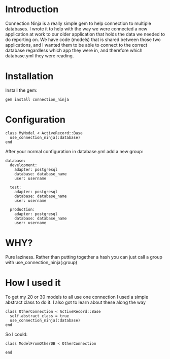 Introduction
============

Connection Ninja is a really simple gem to help connection to multiple databases. I wrote it to help with the way we were connected a new application at work to our older application that holds the data we needed to do reporting on. We have code (models) that is shared between those two applications, and I wanted them to be able to connect to the correct database regardless which app they were in, and therefore which database.yml they were reading.

Installation
============

Install the gem:

    gem install connection_ninja
    
Configuration
=============

    class MyModel < ActiveRecord::Base
      use_connection_ninja(:database)
    end

After your normal configuration in database.yml add a new group:

    database:
      development:
        adapter: postgresql
        database: database_name
        user: username

      test:
        adapter: postgresql
        database: database_name
        user: username

      production:
        adapter: postgresql
        database: database_name
        user: username

WHY?
===

Pure laziness. Rather than putting together a hash you can just call a group with use_connection_ninja(:group)

How I used it
=============

To get my 20 or 30 models to all use one connection I used a simple abstract class to do it. I also got to learn about these along the way

    class OtherConnection < ActiveRecord::Base
      self.abstract_class = true
      use_connection_ninja(:database)
    end

So I could:

    class ModelFromOtherDB < OtherConnection

    end
